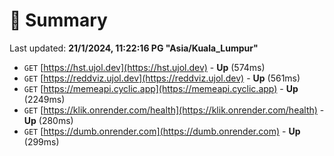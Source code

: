 # 📖 Summary
Last updated: **21/1/2024, 11:22:16 PG "Asia/Kuala_Lumpur"**

- `GET` [https://hst.ujol.dev](https://hst.ujol.dev) - **Up** (574ms)
- `GET` [https://reddviz.ujol.dev](https://reddviz.ujol.dev) - **Up** (561ms)
- `GET` [https://memeapi.cyclic.app](https://memeapi.cyclic.app) - **Up** (2249ms)
- `GET` [https://klik.onrender.com/health](https://klik.onrender.com/health) - **Up** (280ms)
- `GET` [https://dumb.onrender.com](https://dumb.onrender.com) - **Up** (299ms)
